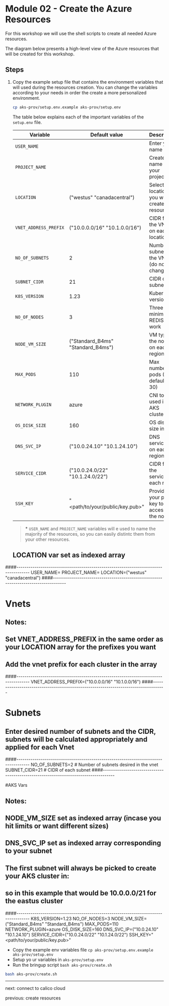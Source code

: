 # Module 02 - Create the Azure Resources

For this workshop we will use the shell scripts to create all needed Azure resources.

The diagram below presents a high-level view of the Azure resources that will be created for this workshop.

## Steps

1. Copy the example setup file that contains the environment variables that will used during the resources creation. You can change the variables according to your needs in order the create a more personalized environment.

   ```bash
   cp aks-prov/setup.env.example aks-prov/setup.env
   ```

   The table below explains each of the important variables of the `setup.env` file.

   | Variable | Default value | Description|
   |---|---|---|
   | `USER_NAME` | <your-name-here> | Enter your name __*__|
   | `PROJECT_NAME` | <your-project-name-here> | Create a name for your project __*__ |
   | `LOCATION` | ("westus" "canadacentral") | Select that locations you want to create the resources |
   | `VNET_ADDRESS_PREFIX` | ("10.0.0.0/16" "10.1.0.0/16") | CIDR for the VNET on each location |
   | `NO_OF_SUBNETS` | 2| Number of subnets in the VNET (do not change) |
   | `SUBNET_CIDR` | 21 | CIDR of the subnets |
   | `K8S_VERSION` | 1.23 | Kubernetes version |
   | `NO_OF_NODES` | 3 | Three is the minimun for REDIS to work |
   | `NODE_VM_SIZE` | ("Standard_B4ms" "Standard_B4ms") | VM type for the nodes on each region |
   | `MAX_PODS` | 110 | Max number of pods (AKS default is 30) |
   | `NETWORK_PLUGIN` |  azure | CNI to be used in the AKS clusters |
   | `OS_DISK_SIZE` | 160 | OS disk size in GB |
   | `DNS_SVC_IP` | ("10.0.24.10" "10.1.24.10") | DNS service IP on each region |
   | `SERVICE_CIDR` | ("10.0.24.0/22" "10.1.24.0/22")| CIDR for the services on each region |
   | `SSH_KEY` | "<path/to/your/public/key.pub>" | Provide your public key to gain access to the nodes |


   > __*__ `USER_NAME` and `PROJECT_NAME` variables will e used to name the majority of the resources, so you can easily distintc them from your other resources.


   ## LOCATION var set as indexed array
####------------------------------------------------------------------------------------ 
USER_NAME=<your-name-here> 
PROJECT_NAME=<your-project-name-here>
LOCATION=("westus" "canadacentral")
####------------------------------------------------------------------------------------

# Vnets
## Notes:
## Set VNET_ADDRESS_PREFIX in the same order as your LOCATION array for the prefixes you want
## Add the vnet prefix for each cluster in the array
####------------------------------------------------------------------------------------
VNET_ADDRESS_PREFIX=("10.0.0.0/16" "10.1.0.0/16")
####------------------------------------------------------------------------------------

# Subnets
## Enter desired number of subnets and the CIDR, subnets will be calculated appropriately and applied for each Vnet
####------------------------------------------------------------------------------------
NO_OF_SUBNETS=2 # Number of subnets desired in the vnet
SUBNET_CIDR=21 # CIDR of each subnet
####------------------------------------------------------------------------------------

#AKS Vars
## Notes:
## NODE_VM_SIZE set as indexed array (incase you hit limits or want different sizes)
## DNS_SVC_IP set as indexed array corresponding to your subnet
## The first subnet will always be picked to create your AKS cluster in:
## so in this example that would be 10.0.0.0/21 for the eastus cluster
####------------------------------------------------------------------------------------
K8S_VERSION=1.23
NO_OF_NODES=3
NODE_VM_SIZE=("Standard_B4ms" "Standard_B4ms") 
MAX_PODS=110
NETWORK_PLUGIN=azure
OS_DISK_SIZE=160
DNS_SVC_IP=("10.0.24.10" "10.1.24.10")
SERVICE_CIDR=("10.0.24.0/22" "10.1.24.0/22")
SSH_KEY="<path/to/your/public/key.pub>"

- Copy the example env variables file ```cp aks-prov/setup.env.example aks-prov/setup.env```  
- Setup yo ur variables in ```aks-prov/setup.env```
- Run the bringup script ```bash aks-prov/create.sh```

```bash
bash aks-prov/create.sh
```

---

next: connect to calico cloud

previous: create resources

